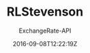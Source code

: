 ---
title: "RLStevenson"
github: https://github.com/ExchangeRate-API/rlstevenson-jekyll-theme
demo: https://www.exchangerate-api.com/rlstevenson/
author: ExchangeRate-API

ssg:
  - Jekyll
cms:
  - No Cms
date: 2016-09-08T12:22:19Z
github_branch: master
description: "A Bootstrap clone of the popular Hyde theme for Jekyll. "
---